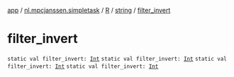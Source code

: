 [app](../../../index.md) / [nl.mpcjanssen.simpletask](../../index.md) / [R](../index.md) / [string](index.md) / [filter_invert](.)

# filter_invert

`static val filter_invert: `[`Int`](https://kotlinlang.org/api/latest/jvm/stdlib/kotlin/-int/index.html)
`static val filter_invert: `[`Int`](https://kotlinlang.org/api/latest/jvm/stdlib/kotlin/-int/index.html)
`static val filter_invert: `[`Int`](https://kotlinlang.org/api/latest/jvm/stdlib/kotlin/-int/index.html)
`static val filter_invert: `[`Int`](https://kotlinlang.org/api/latest/jvm/stdlib/kotlin/-int/index.html)